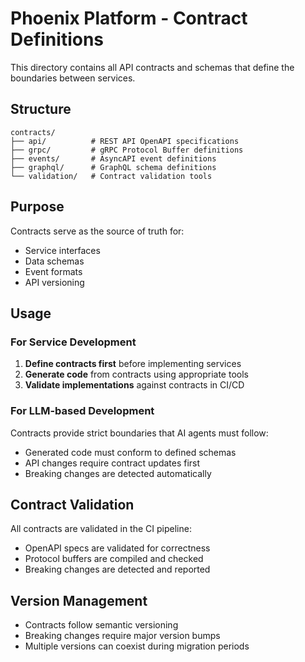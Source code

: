 # Phoenix Platform - Contract Definitions

This directory contains all API contracts and schemas that define the boundaries between services.

## Structure

```
contracts/
├── api/          # REST API OpenAPI specifications
├── grpc/         # gRPC Protocol Buffer definitions  
├── events/       # AsyncAPI event definitions
├── graphql/      # GraphQL schema definitions
└── validation/   # Contract validation tools
```

## Purpose

Contracts serve as the source of truth for:
- Service interfaces
- Data schemas
- Event formats
- API versioning

## Usage

### For Service Development

1. **Define contracts first** before implementing services
2. **Generate code** from contracts using appropriate tools
3. **Validate implementations** against contracts in CI/CD

### For LLM-based Development

Contracts provide strict boundaries that AI agents must follow:
- Generated code must conform to defined schemas
- API changes require contract updates first
- Breaking changes are detected automatically

## Contract Validation

All contracts are validated in the CI pipeline:
- OpenAPI specs are validated for correctness
- Protocol buffers are compiled and checked
- Breaking changes are detected and reported

## Version Management

- Contracts follow semantic versioning
- Breaking changes require major version bumps
- Multiple versions can coexist during migration periods